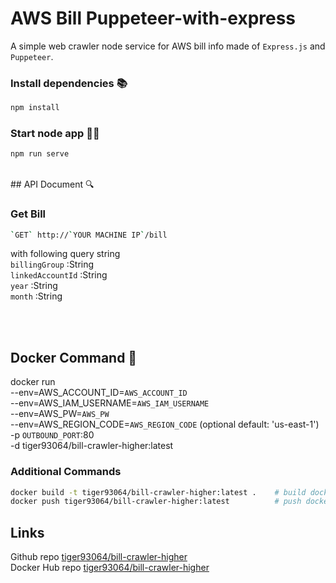 # AWS Bill Puppeteer-with-express

A simple web crawler node service for AWS bill info made of `Express.js` and `Puppeteer`.
 

### Install dependencies 📚

```bash
npm install
```

### Start node app 🏃🏻

```bash
npm run serve
```

<br />
## API Document 🔍

### Get Bill

```bash
`GET` http://`YOUR MACHINE IP`/bill
```

with following query string<br />
`billingGroup` :String<br />
`linkedAccountId` :String<br />
`year` :String<br />
`month` :String<br />




<br /><br />
  

## Docker Command 🚧
docker run <br />
 --env=AWS_ACCOUNT_ID=`AWS_ACCOUNT_ID` <br />
 --env=AWS_IAM_USERNAME=`AWS_IAM_USERNAME`<br />
 --env=AWS_PW=`AWS_PW` <br />
 --env=AWS_REGION_CODE=`AWS_REGION_CODE` (optional default: 'us-east-1')<br />
 -p `OUTBOUND_PORT`:80  <br />
 -d tiger93064/bill-crawler-higher:latest 
 
### Additional Commands

```bash
docker build -t tiger93064/bill-crawler-higher:latest .    # build docker image ⚠️the dot
docker push tiger93064/bill-crawler-higher:latest          # push docker image to hub

```

## Links

Github repo [tiger93064/bill-crawler-higher](https://github.com/tiger93064/AWSBillPuppeteer-with-express) <br />
Docker Hub repo [tiger93064/bill-crawler-higher](https://hub.docker.com/r/tiger93064/bill-crawler-higher)